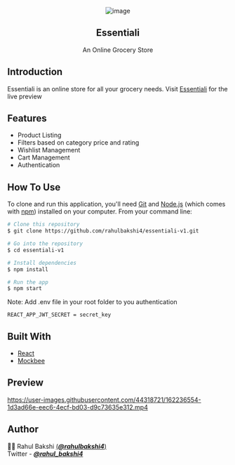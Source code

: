 <div align="center">

![image](https://user-images.githubusercontent.com/44318721/154938558-4102f40c-4d62-419d-9742-b8413c963c76.png)  

## Essentiali

An Online Grocery Store 

</div>

## Introduction

Essentiali is an online store for all your grocery needs. Visit [Essentiali](https://essentiali-v1.vercel.app/) for the live preview

## Features

- Product Listing
- Filters based on category price and rating
- Wishlist Management
- Cart Management
- Authentication


## How To Use

To clone and run this application, you'll need [Git](https://git-scm.com) and [Node.js](https://nodejs.org/en/download/) (which comes with [npm](http://npmjs.com)) installed on your computer. From your command line:

```bash
# Clone this repository
$ git clone https://github.com/rahulbakshi4/essentiali-v1.git

# Go into the repository
$ cd essentiali-v1

# Install dependencies
$ npm install

# Run the app
$ npm start
```
Note: Add .env file in your root folder to you authentication

```
REACT_APP_JWT_SECRET = secret_key
```


## Built With

- [React](https://github.com/facebook/react)
- [Mockbee](https://github.com/neogcamp/mockBee)

## Preview

https://user-images.githubusercontent.com/44318721/162236554-1d3ad66e-eec6-4ecf-bd03-d9c73635e312.mp4



## Author 

👨‍💻  Rahul Bakshi [(***@rahulbakshi4***)](https://github.com/rahulbakshi4)  
Twitter - [***@rahul_bakshi4***](https://twitter.com/rahul_bakshi4)
